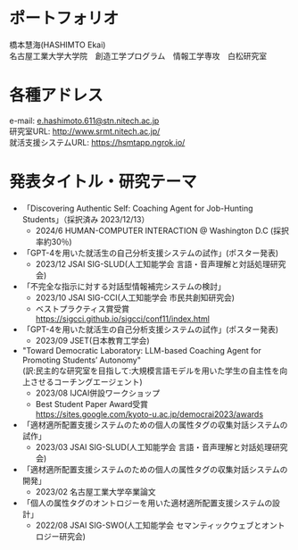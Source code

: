 # ポートフォリオ
橋本慧海(HASHIMTO Ekai)  
名古屋工業大学大学院　創造工学プログラム　情報工学専攻　白松研究室
# 各種アドレス
e-mail: e.hashimoto.611@stn.nitech.ac.jp  
研究室URL: http://www.srmt.nitech.ac.jp/  
就活支援システムURL: https://hsmtapp.ngrok.io/
# 発表タイトル・研究テーマ
- 「Discovering Authentic Self: Coaching Agent for Job-Hunting Students」（採択済み 2023/12/13）
  - 2024/6 HUMAN-COMPUTER INTERACTION @ Washington D.C (採択率約30％)
- 「GPT-4を用いた就活生の自己分析支援システムの試作」(ポスター発表)
  - 2023/12 JSAI SIG-SLUD(人工知能学会 言語・音声理解と対話処理研究会) 
- 「不完全な指示に対する対話型情報補完システムの検討」
  - 2023/10 JSAI SIG-CCI(人工知能学会 市民共創知研究会) 
  - ベストプラクティス賞受賞<br>https://sigcci.github.io/sigcci/conf11/index.html
- 「GPT-4を用いた就活生の自己分析支援システムの試作」(ポスター発表)
  - 2023/09 JSET(日本教育工学会) 
- "Toward Democratic Laboratory: LLM-based Coaching Agent for Promoting Students’ Autonomy"<br>(訳:民主的な研究室を目指して:大規模言語モデルを用いた学生の自主性を向上させるコーチングエージェント)
  - 2023/08 IJCAI併設ワークショップ 
  - Best Student Paper Award受賞<br>https://sites.google.com/kyoto-u.ac.jp/democrai2023/awards
- 「適材適所配置支援システムのための個人の属性タグの収集対話システムの試作」
  - 2023/03 JSAI SIG-SLUD(人工知能学会 言語・音声理解と対話処理研究会) 
- 「適材適所配置支援システムのための個人の属性タグの収集対話システムの開発」
  - 2023/02 名古屋工業大学卒業論文
- 「個人の属性タグのオントロジーを用いた適材適所配置支援システムの設計」
  - 2022/08 JSAI SIG-SWO(人工知能学会 セマンティックウェブとオントロジー研究会) 
